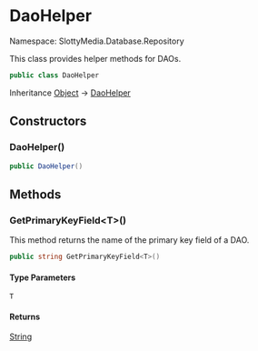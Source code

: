 # DaoHelper

Namespace: SlottyMedia.Database.Repository

This class provides helper methods for DAOs.

```csharp
public class DaoHelper
```

Inheritance [Object](https://docs.microsoft.com/en-us/dotnet/api/system.object) → [DaoHelper](./slottymedia.database.repository.daohelper.md)

## Constructors

### **DaoHelper()**

```csharp
public DaoHelper()
```

## Methods

### **GetPrimaryKeyField&lt;T&gt;()**

This method returns the name of the primary key field of a DAO.

```csharp
public string GetPrimaryKeyField<T>()
```

#### Type Parameters

`T`<br>

#### Returns

[String](https://docs.microsoft.com/en-us/dotnet/api/system.string)<br>
